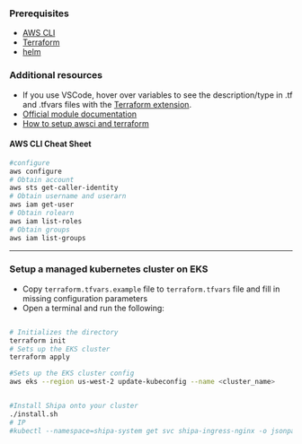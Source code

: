### Prerequisites

- [AWS CLI](https://aws.amazon.com/cli/)
- [Terraform](https://cloud.google.com/sdk/docs/install)
- [helm](https://helm.sh/docs/intro/install/)

### Additional resources

- If you use VSCode, hover over variables to see the description/type in .tf and .tfvars files with the [Terraform extension](https://marketplace.visualstudio.com/items?itemName=HashiCorp.terraform).
- [Official module documentation]()
- [How to setup awsci and terraform](https://learn.hashicorp.com/tutorials/terraform/aws-build)

#### AWS CLI Cheat Sheet

```bash
#configure
aws configure
# Obtain account
aws sts get-caller-identity
# Obtain username and userarn
aws iam get-user
# Obtain rolearn
aws iam list-roles
# Obtain groups
aws iam list-groups
```

---

### Setup a managed kubernetes cluster on EKS

- Copy `terraform.tfvars.example` file to `terraform.tfvars` file and fill in missing configuration parameters
- Open a terminal and run the following:

```bash

# Initializes the directory
terraform init
# Sets up the EKS cluster
terraform apply

#Sets up the EKS cluster config
aws eks --region us-west-2 update-kubeconfig --name <cluster_name>


#Install Shipa onto your cluster
./install.sh
# IP
#kubectl --namespace=shipa-system get svc shipa-ingress-nginx -o jsonpath="{.status.loadBalancer.ingress[0].hostname}"
